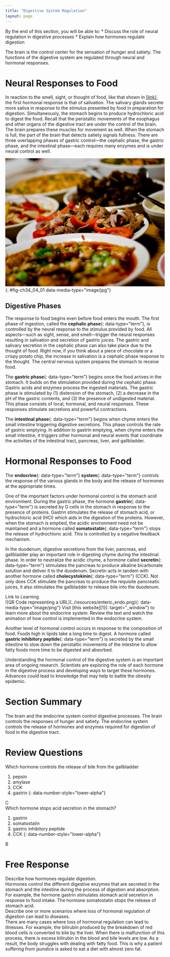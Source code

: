 ```yaml
---
title: "Digestive System Regulation"
layout: page
---
```



<div data-type="abstract" markdown="1">
By the end of this section, you will be able to:
* Discuss the role of neural regulation in digestive processes
* Explain how hormones regulate digestion

</div>

The brain is the control center for the sensation of hunger and satiety. The functions of the digestive system are regulated through neural and hormonal responses.

# Neural Responses to Food

In reaction to the smell, sight, or thought of food, like that shown in [\[link\]](#fig-ch34_04_01), the first hormonal response is that of salivation. The salivary glands secrete more saliva in response to the stimulus presented by food in preparation for digestion. Simultaneously, the stomach begins to produce hydrochloric acid to digest the food. Recall that the peristaltic movements of the esophagus and other organs of the digestive tract are under the control of the brain. The brain prepares these muscles for movement as well. When the stomach is full, the part of the brain that detects satiety signals fullness. There are three overlapping phases of gastric control—the cephalic phase, the gastric phase, and the intestinal phase—each requires many enzymes and is under neural control as well.

 ![Photo shows plates of food on a dinner table.](../resources/Figure_34_04_01.jpg "Seeing a plate of food triggers the secretion of saliva in the mouth and the production of HCL in the stomach. (credit: Kelly Bailey)"){: #fig-ch34_04_01 data-media-type="image/jpg"}

## Digestive Phases

The response to food begins even before food enters the mouth. The first phase of ingestion, called the **cephalic phase**{: data-type="term"}, is controlled by the neural response to the stimulus provided by food. All aspects—such as sight, sense, and smell—trigger the neural responses resulting in salivation and secretion of gastric juices. The gastric and salivary secretion in the cephalic phase can also take place due to the thought of food. Right now, if you think about a piece of chocolate or a crispy potato chip, the increase in salivation is a cephalic phase response to the thought. The central nervous system prepares the stomach to receive food.

The **gastric phase**{: data-type="term"} begins once the food arrives in the stomach. It builds on the stimulation provided during the cephalic phase. Gastric acids and enzymes process the ingested materials. The gastric phase is stimulated by (1) distension of the stomach, (2) a decrease in the pH of the gastric contents, and (3) the presence of undigested material. This phase consists of local, hormonal, and neural responses. These responses stimulate secretions and powerful contractions.

The **intestinal phase**{: data-type="term"} begins when chyme enters the small intestine triggering digestive secretions. This phase controls the rate of gastric emptying. In addition to gastrin emptying, when chyme enters the small intestine, it triggers other hormonal and neural events that coordinate the activities of the intestinal tract, pancreas, liver, and gallbladder.

# Hormonal Responses to Food

The **endocrine**{: data-type="term"} **system**{: data-type="term"} controls the response of the various glands in the body and the release of hormones at the appropriate times.

One of the important factors under hormonal control is the stomach acid environment. During the gastric phase, the hormone **gastrin**{: data-type="term"} is secreted by G cells in the stomach in response to the presence of proteins. Gastrin stimulates the release of stomach acid, or hydrochloric acid (HCl) which aids in the digestion of the proteins. However, when the stomach is emptied, the acidic environment need not be maintained and a hormone called **somatostatin**{: data-type="term"} stops the release of hydrochloric acid. This is controlled by a negative feedback mechanism.

In the duodenum, digestive secretions from the liver, pancreas, and gallbladder play an important role in digesting chyme during the intestinal phase. In order to neutralize the acidic chyme, a hormone called **secretin**{: data-type="term"} stimulates the pancreas to produce alkaline bicarbonate solution and deliver it to the duodenum. Secretin acts in tandem with another hormone called **cholecystokinin**{: data-type="term"} (CCK). Not only does CCK stimulate the pancreas to produce the requisite pancreatic juices, it also stimulates the gallbladder to release bile into the duodenum.

<div data-type="note" class="interactive" data-label="" markdown="1">
<div data-type="title">
Link to Learning
</div>
<span data-type="media" data-alt="QR Code representing a URL"> ![QR Code representing a URL](../resources/enteric_endo.png){: data-media-type="image/png"} </span>
Visit [this website][1]{: target="_window"} to learn more about the endocrine system. Review the text and watch the animation of how control is implemented in the endocrine system.

</div>

Another level of hormonal control occurs in response to the composition of food. Foods high in lipids take a long time to digest. A hormone called **gastric inhibitory peptide**{: data-type="term"} is secreted by the small intestine to slow down the peristaltic movements of the intestine to allow fatty foods more time to be digested and absorbed.

Understanding the hormonal control of the digestive system is an important area of ongoing research. Scientists are exploring the role of each hormone in the digestive process and developing ways to target these hormones. Advances could lead to knowledge that may help to battle the obesity epidemic.

# Section Summary

The brain and the endocrine system control digestive processes. The brain controls the responses of hunger and satiety. The endocrine system controls the release of hormones and enzymes required for digestion of food in the digestive tract.

# Review Questions

<div data-type="exercise">
<div data-type="problem" markdown="1">
Which hormone controls the release of bile from the gallbladder

1.  pepsin
2.  amylase
3.  CCK
4.  gastrin
{: data-number-style="lower-alpha"}

</div>
<div data-type="solution" markdown="1">
C

</div>
</div>

<div data-type="exercise">
<div data-type="problem" markdown="1">
Which hormone stops acid secretion in the stomach?

1.  gastrin
2.  somatostatin
3.  gastric inhibitory peptide
4.  CCK
{: data-number-style="lower-alpha"}

</div>
<div data-type="solution" markdown="1">
B

</div>
</div>

# Free Response

<div data-type="exercise">
<div data-type="problem" markdown="1">
Describe how hormones regulate digestion.

</div>
<div data-type="solution" markdown="1">
Hormones control the different digestive enzymes that are secreted in the stomach and the intestine during the process of digestion and absorption. For example, the hormone gastrin stimulates stomach acid secretion in response to food intake. The hormone somatostatin stops the release of stomach acid.

</div>
</div>

<div data-type="exercise">
<div data-type="problem" markdown="1">
Describe one or more scenarios where loss of hormonal regulation of digestion can lead to diseases.

</div>
<div data-type="solution" markdown="1">
There are many cases where loss of hormonal regulation can lead to illnesses. For example, the bilirubin produced by the breakdown of red blood cells is converted to bile by the liver. When there is malfunction of this process, there is excess bilirubin in the blood and bile levels are low. As a result, the body struggles with dealing with fatty food. This is why a patient suffering from jaundice is asked to eat a diet with almost zero fat.

</div>
</div>



[1]: http://openstaxcollege.org/l/enteric_endo
